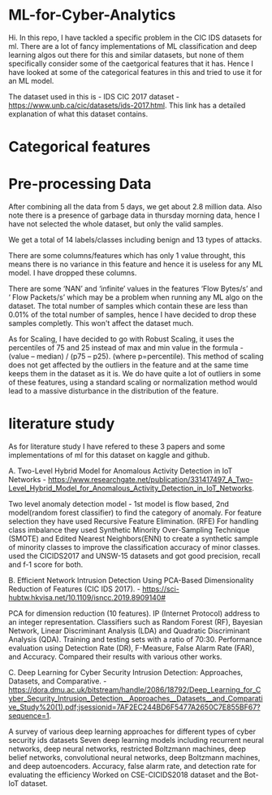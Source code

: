 # ML-for-Cyber-Analytics

Hi. 
In this repo, I have tackled a specific problem in the CIC IDS datasets for ml. There are a lot of fancy implementations of ML classification and deep learning algos out there for this and similar datasets, but none of them specifically consider some of the caetgorical features that it has. 
Hence I have looked at some of the categorical features in this and tried to use it for an ML model.

The dataset used in this is - IDS CIC 2017 dataset - https://www.unb.ca/cic/datasets/ids-2017.html. This link has a detailed explanation of what this dataset contains.

# Categorical features








# Pre-processing Data

After combining all the data from 5 days, we get about 2.8 million data. Also note there is a presence of garbage data in thursday morning data, hence I have not selected the whole dataset, but only the valid samples. 

We get a total of 14 labels/classes including benign and 13 types of attacks.

There are some columns/features which has only 1 value throught, this means there is no variance in this feature and hence it is useless for any ML model. I have dropped these columns. 

There are some ‘NAN’ and ‘infinite’ values in the features ‘Flow Bytes/s’ and ‘ Flow Packets/s’ which may be a problem when running any ML algo on the dataset.
The total number of samples which contain these are less than 0.01% of the total number of samples, hence I have decided to drop these samples completly. This won't affect the dataset much.

As for Scaling, I have decided to go with Robust Scaling, it uses the percentiles of 75 and 25 instead of max and min value in the formula - (value – median) / (p75 – p25). (where p=percentile). This method of scaling does not get affected by the outliers in the feature and at the same time keeps them in the dataset as it is. We do have quite a lot of outliers in some of these features, using a standard scaling or normalization method would lead to a massive disturbance in the distribution of the feature. 

# literature study
As for literature study I have refered to these 3 papers and some implementations of ml for this dataset on kaggle and github.

A. Two-Level Hybrid Model for Anomalous Activity Detection in IoT Networks - https://www.researchgate.net/publication/331417497_A_Two-Level_Hybrid_Model_for_Anomalous_Activity_Detection_in_IoT_Networks. 

Two level anomaly detection model - 1st model is flow based, 2nd model(random forest classifier) to find the category of anomaly.
For feature selection they have used Recursive Feature Elimination. (RFE)
For handling class imbalance they used Synthetic Minority Over-Sampling Technique (SMOTE) and Edited Nearest Neighbors(ENN) to create a synthetic sample of minority classes to improve the classification accuracy of minor classes.  
used the CICIDS2017 and UNSW-15 datasets and got good precision, recall and f-1 score for both.


B. Efficient Network Intrusion Detection Using PCA-Based Dimensionality Reduction of Features (CIC IDS 2017). - https://sci-hubtw.hkvisa.net/10.1109/isncc.2019.8909140#

PCA for dimension reduction (10 features).
IP (Internet Protocol) address to an integer representation.
Classifiers such as Random Forest (RF), Bayesian Network, Linear Discriminant Analysis (LDA) and Quadratic Discriminant Analysis (QDA). Training and testing sets with a ratio of 70:30.
Performance evaluation using Detection Rate (DR), F-Measure, False Alarm Rate (FAR), and Accuracy.
Compared their results with various other works.



C. Deep Learning for Cyber Security Intrusion Detection: Approaches, Datasets, and Comparative. - https://dora.dmu.ac.uk/bitstream/handle/2086/18792/Deep_Learning_for_Cyber_Security_Intrusion_Detection__Approaches__Datasets__and_Comparative_Study%20(1).pdf;jsessionid=7AF2EC244BD6F5477A2650C7E855BF67?sequence=1. 

A survey of various deep learning approaches for different types of cyber security ids datasets
Seven deep learning models including recurrent neural networks, deep neural networks, restricted Boltzmann machines, deep belief networks, convolutional neural networks, deep Boltzmann machines, and deep autoencoders.
Accuracy, false alarm rate, and detection rate for evaluating the efficiency
Worked on CSE-CICIDS2018 dataset and the Bot-IoT dataset.
